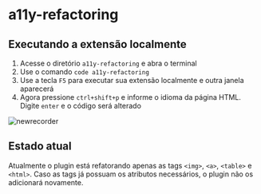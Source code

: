 # a11y-refactoring 
## Executando a extensão localmente
1. Acesse o diretório `a11y-refactoring` e abra o terminal
2. Use o comando `code a11y-refactoring`
3. Use a tecla `F5` para executar sua extensão localmente e outra janela aparecerá 
4. Agora pressione `ctrl+shift+p` e informe o idioma da página HTML. Digite `enter` e o código será alterado

![newrecorder](https://user-images.githubusercontent.com/36773331/229955421-031cbf60-9f92-4154-8ea4-c3ef6979adf0.gif)

## Estado atual
Atualmente o plugin está refatorando apenas as tags `<img>`, `<a>`, `<table>` e `<html>`. Caso as tags já possuam os atributos necessários, o plugin não os adicionará novamente.
